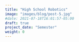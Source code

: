 ```yaml
---
title: "High School Robotics"
image: "images/blog/post-5.jpg"
#date: 2021-07-18T16:01:57-05:00
draft: true
project_date: "Semester"
weight: 0
---
```


